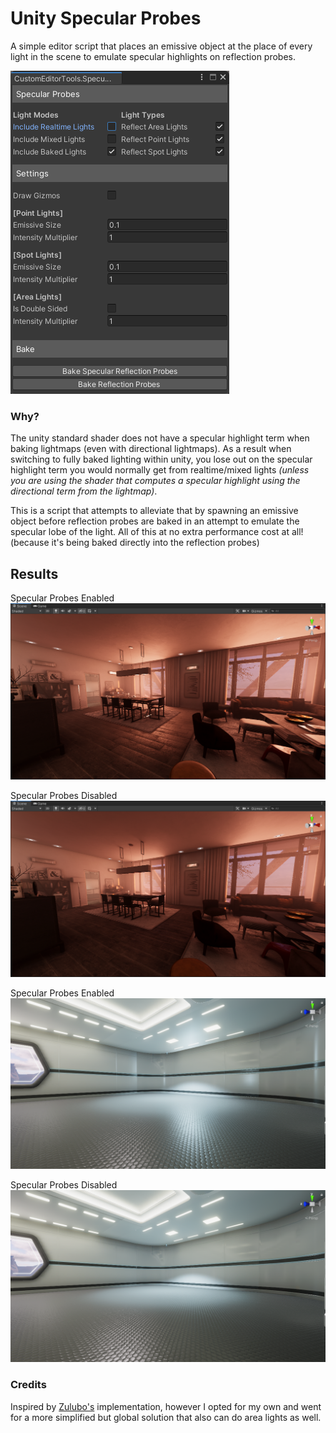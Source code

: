 # Unity Specular Probes
A simple editor script that places an emissive object at the place of every light in the scene to emulate specular highlights on reflection probes.

![window](GithubContent/window.png)

### Why?
The unity standard shader does not have a specular highlight term when baking lightmaps (even with directional lightmaps). As a result when switching to fully baked lighting within unity, you lose out on the specular highlight term you would normally get from realtime/mixed lights *(unless you are using the shader that computes a specular highlight using the directional term from the lightmap)*. 

This is a script that attempts to alleviate that by spawning an emissive object before reflection probes are baked in an attempt to emulate the specular lobe of the light. All of this at no extra performance cost at all! (because it's being baked directly into the reflection probes)

## Results

Specular Probes Enabled
![result1-on](GithubContent/result1-on.png)

Specular Probes Disabled
![result1-off](GithubContent/result1-off.png)

Specular Probes Enabled
![result2-on](GithubContent/result2-on.png)

Specular Probes Disabled
![result2-off](GithubContent/result2-off.png)

### Credits
Inspired by [Zulubo's](https://github.com/zulubo/SpecularProbes) implementation, however I opted for my own and went for a more simplified but global solution that also can do area lights as well.
